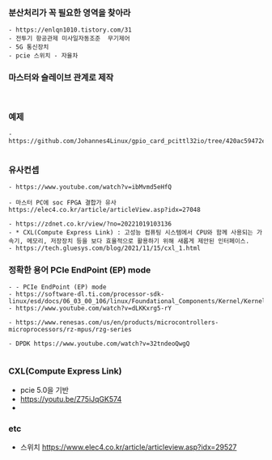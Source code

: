 


### 분산처리가 꼭 필요한 영역을 찾아라

```
- https://enlqn1010.tistory.com/31
- 전투기 항공관제 미사일자동조준  무기제어
- 5G 통신장치
- pcie 스위치 - 자율차
```


### 마스터와 슬레이브 관계로 제작

```


```


### 예제

```
- https://github.com/Johannes4Linux/gpio_card_pcittl32io/tree/420ac59472e738b989f442c4fbfe80a34363f474


```

### 유사컨셉
```
- https://www.youtube.com/watch?v=ibMvmd5eHfQ

- 마스터 PC에 soc FPGA 결합가 유사 https://elec4.co.kr/article/articleView.asp?idx=27048

- https://zdnet.co.kr/view/?no=20221019103136
- * CXL(Compute Express Link) : 고성능 컴퓨팅 시스템에서 CPU와 함께 사용되는 가속기, 메모리, 저장장치 등을 보다 효율적으로 활용하기 위해 새롭게 제안된 인터페이스.
- https://tech.gluesys.com/blog/2021/11/15/cxl_1.html

```

### 정확한 용어 PCIe EndPoint (EP) mode
```
- - PCIe EndPoint (EP) mode
- https://software-dl.ti.com/processor-sdk-linux/esd/docs/06_03_00_106/linux/Foundational_Components/Kernel/Kernel_Drivers/PCIe/PCIe_End_Point.html
- https://www.youtube.com/watch?v=dLKKxrg5-rY

- https://www.renesas.com/us/en/products/microcontrollers-microprocessors/rz-mpus/rzg-series

- DPDK https://www.youtube.com/watch?v=32tndeoQwgQ


```

### CXL(Compute Express Link)
- pcie 5.0을 기반
- https://youtu.be/Z75iJqGK574
- 




### etc

- 스위치 https://www.elec4.co.kr/article/articleview.asp?idx=29527



